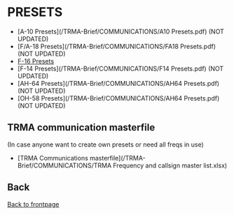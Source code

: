 # PRESETS

- [A-10 Presets](/TRMA-Brief/COMMUNICATIONS/A10 Presets.pdf)  (NOT UPDATED)
- [F/A-18 Presets](/TRMA-Brief/COMMUNICATIONS/FA18 Presets.pdf)  (NOT UPDATED)
- [F-16 Presets](/TRMA-Brief/COMMUNICATIONS/F16_Presets.pdf)  
- [F-14 Presets](/TRMA-Brief/COMMUNICATIONS/F14 Presets.pdf)  (NOT UPDATED)
- [AH-64 Presets](/TRMA-Brief/COMMUNICATIONS/AH64 Presets.pdf)  (NOT UPDATED)
- [OH-58 Presets](/TRMA-Brief/COMMUNICATIONS/AH64 Presets.pdf)  (NOT UPDATED)


## TRMA communication masterfile
(In case anyone want to create own presets or need all freqs in use)
- [TRMA Communications masterfile](/TRMA-Brief/COMMUNICATIONS/TRMA Frequency and callsign master list.xlsx)


## Back
[Back to frontpage](https://132nd-vwing.github.io/TRMA-Brief/)